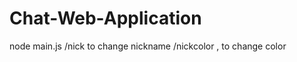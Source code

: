 # Chat-Web-Application
node main.js
/nick <name> to change nickname
/nickcolor ,<RRGGBB> to change color